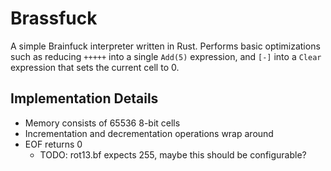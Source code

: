 # Brassfuck
A simple Brainfuck interpreter written in Rust.
Performs basic optimizations such as reducing `+++++` into a single `Add(5)` expression,
and `[-]` into a `Clear` expression that sets the current cell to 0.

## Implementation Details
- Memory consists of 65536 8-bit cells
- Incrementation and decrementation operations wrap around
- EOF returns 0
    - TODO: rot13.bf expects 255, maybe this should be configurable?
